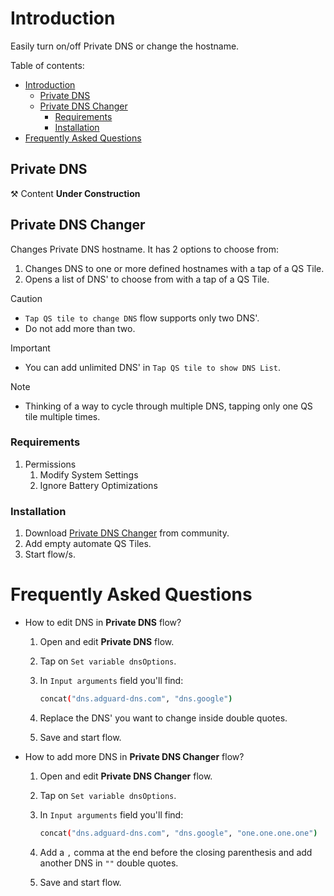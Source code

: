 # Introduction

Easily turn on/off Private DNS or change the hostname.

Table of contents:
- [Introduction](#introduction)
  - [Private DNS](#private-dns)
  - [Private DNS Changer](#private-dns-changer)
    - [Requirements](#requirements)
    - [Installation](#installation)
- [Frequently Asked Questions](#frequently-asked-questions)

## Private DNS

⚒️ Content **Under Construction**
<!Turns on/off private DNS with a tap of a QS Tile.>

<!Download [Private DNS](https://llamalab.com/automate/community/flows/48325) from Automate community.>

## Private DNS Changer

Changes Private DNS hostname. It has 2 options to choose from:
  1. Changes DNS to one or more defined hostnames with a tap of a QS Tile.
  2. Opens a list of DNS' to choose from with a tap of a QS Tile.

> [!Caution]
> - `Tap QS tile to change DNS` flow supports only two DNS'.
> - Do not add more than two.

> [!Important]
> - You can add unlimited DNS' in `Tap QS tile to show DNS List`.

> [!Note]
> - Thinking of a way to cycle through multiple DNS, tapping only one QS tile multiple times.


### Requirements

1. Permissions
    1. Modify System Settings
    2. Ignore Battery Optimizations

### Installation

1. Download [Private DNS Changer](https://llamalab.com/automate/community/flows/48328) from community.
2. Add empty automate QS Tiles.
3. Start flow/s.

# Frequently Asked Questions

* How to edit DNS in **Private DNS** flow?

    1. Open and edit **Private DNS** flow.
    2. Tap on `Set variable dnsOptions`.
    3. In `Input arguments` field you'll find:

        ```sh
        concat("dns.adguard-dns.com", "dns.google")
        ```

    5. Replace the DNS' you want to change inside double quotes.
    6. Save and start flow.


* How to add more DNS in **Private DNS Changer** flow?
  1. Open and edit **Private DNS Changer** flow.
  2. Tap on `Set variable dnsOptions`.
  3. In `Input arguments` field you'll find:

        ```sh
        concat("dns.adguard-dns.com", "dns.google", "one.one.one.one")
        ```

  4. Add a `,` comma at the end before the closing parenthesis and add another DNS in `""` double quotes.
  5. Save and start flow.
